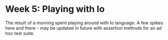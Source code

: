 # Week 5: Playing with Io

The result of a morning spent playing around with Io language. A few spikes here and there - may be updated in future with assertion methods for an ad hoc test suite.